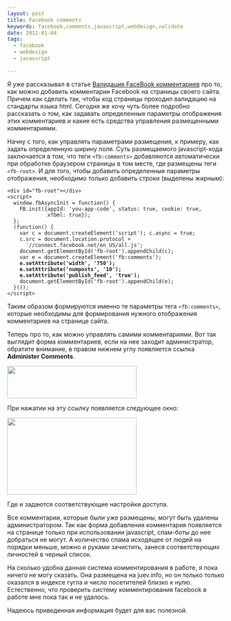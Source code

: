 ```yaml
--- 
layout: post
title: Facebook comments
keywords: facebook,comments,javascript,webdesign,validate
date: 2011-01-04
tags:
  - facebook
  - webdesign
  - javascript

---
```

Я уже рассказывал в статье <a href="/2010/12/26/facebook-comments/">Валидация FaceBook комментариев</a> про то, как можно добавить комментарии Facebook на страницы своего сайта. Причем как сделать так, чтобы код страницы проходил валидацию на стандарты языка html. Сегодня же хочу чуть более подробно рассказать о том, как задавать определенные параметры отображения этих комментариев и какие есть средства управления размещенными комментариями.

Начну с того, как управлять параметрами размещения, к примеру, как задать определенную ширину поля. Суть размещаемого javascript-кода заключается в том, что теги <code>&lt;fb:comments&gt;</code> добавляются автоматически при обработке браузером страницы в том месте, где размещены теги <code>&lt;fb-root&gt;</code>. И для того, чтобы добавить определенные параметры отображения, необходимо только добавить строки (выделены жирным):
<pre><code>&lt;div id="fb-root"&gt;&lt;/div&gt;
&lt;script&gt;
  window.fbAsyncInit = function() &#123;
    FB.init(&#123;appId: 'you-app-code', status: true, cookie: true,
             xfbml: true});
  };
  (function() &#123;
    var c = document.createElement('script'); c.async = true;
    c.src = document.location.protocol +
      '//connect.facebook.net/en_US/all.js';
    document.getElementById('fb-root').appendChild(c);
    var e = document.createElement('fb:comments');
<strong>    e.setAttribute('width', '750');
    e.setAttribute('numposts', '10');
    e.setAttribute('publish_feed', 'true');</strong>
    document.getElementById('fb-root').appendChild(e);
  }());
&lt;/script&gt;</code></pre>

Таким образом формируются именно те параметры тега <code>&lt;fb:comments&gt;</code>, которые необходимы для формирования нужного отображения комментариев на странице сайта. 

Теперь про то, как можно управлять самими комментариями. Вот так выглядит форма комментариев, если на нее заходит администратор, обратите внимание, в правом нижнем углу появляется ссылка <strong>Administer Comments</strong>.

<a href="http://static.juev.ru/2011/01/fb-comments.png" id="lightbox"><img src="http://static.juev.ru/2011/01/fb-comments-300x75.png" alt="" title="fb-comments" width="300" height="75" class="aligncenter size-medium wp-image-1305" /></a>

При нажатии на эту ссылку появляется следующее окно:

<a href="http://static.juev.ru/2011/01/fb-param.png" id="lightbox"><img src="http://static.juev.ru/2011/01/fb-param-300x178.png" alt="" title="fb-param" width="300" height="178" class="aligncenter size-medium wp-image-1306" /></a>

Где и задаются соответствующие настройки доступа. 

Все комментарии, которые были уже размещены, могут быть удалены администратором. Так как форма добавления комментария появляется на странице только при использовании javascript, спам-боты до нее добраться не могут. А количество спама исходящее от людей на порядки меньше, можно и руками зачистить, занеся соответствующих личностей в черный список. 

На сколько удобна данная система комментирования в работе, я пока ничего не могу сказать. Она размещена на juev.info, но он только только оказался в индексе гугла и число посетителей близко к нулю. Естественно, что проверить систему комментирования facebook в работе мне пока так и не удалось.

Надеюсь приведенная информация будет для вас полезной.
